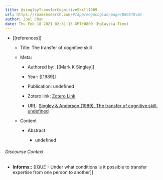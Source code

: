 ```yaml
---
title: @singleyTransferCognitiveSkill1989
url: https://roamresearch.com/#/app/megacoglab/page/B8G5T8vmt
author: Joel Chan
date: Thu Feb 18 2021 02:31:13 GMT+0800 (Malaysia Time)
---
```


- [[references]]

    - Title: The transfer of cognitive skill

    - Meta:

        - Authored by:: [[Mark K Singley]]

        - Year: [[1989]]

        - Publication: undefined

        - Zotero link: [Zotero Link](zotero://select/items/7_5HNJWU7L)

        - URL: [Singley & Anderson (1989). The transfer of cognitive skill. undefined](undefined)

    - Content

        - Abstract

            - undefined

###### Discourse Context

- **Informs::** [[QUE - Under what conditions is it possible to transfer expertise from one person to another]]
